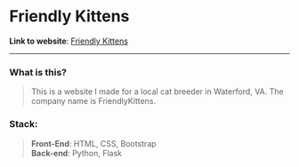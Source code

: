 # Friendly Kittens
__Link to website__: [Friendly Kittens](https://friendly-kittens.herokuapp.com/)

---

### What is this?
> This is a website I made for a local cat breeder in Waterford, VA. The company name is FriendlyKittens.

### Stack:
> __Front-End__: HTML, CSS, Bootstrap\
> __Back-end__: Python, Flask
